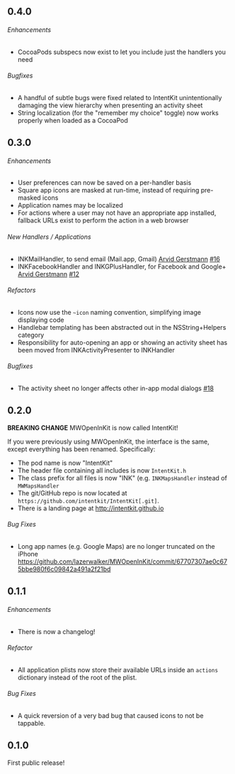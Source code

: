 ## 0.4.0

###### Enhancements
* CocoaPods subspecs now exist to let you include just the handlers you need

###### Bugfixes
* A handful of subtle bugs were fixed related to IntentKit unintentionally
  damaging the view hierarchy when presenting an activity sheet
* String localization (for the "remember my choice" toggle) now works properly
  when loaded as a CocoaPod


## 0.3.0

###### Enhancements

* User preferences can now be saved on a per-handler basis
* Square app icons are masked at run-time, instead of requiring pre-masked icons
* Application names may be localized
* For actions where a user may not have an appropriate app installed, fallback
  URLs exist to perform the action in a web browser

###### New Handlers / Applications
* INKMailHandler, to send email (Mail.app, Gmail)
  [Arvid Gerstmann](https://github.com/Leandros) [#16](https://github.com/intentkit/IntentKit/pull/16)
* INKFacebookHandler and INKGPlusHandler, for Facebook and Google+
  [Arvid Gerstmann](https://github.com/Leandros) [#12](https://github.com/intentkit/IntentKit/pull/12)

###### Refactors
* Icons now use the `~icon` naming convention, simplifying image displaying code
* Handlebar templating has been abstracted out in the NSString+Helpers category
* Responsibility for auto-opening an app or showing an activity sheet has been
  moved from INKActivityPresenter to INKHandler

###### Bugfixes
* The activity sheet no longer affects other in-app modal dialogs
  [#18](https://github.com/intentkit/IntentKit/issues/18)

## 0.2.0

**BREAKING CHANGE** MWOpenInKit is now called IntentKit!

If you were previously using MWOpenInKit, the interface is the same, except
everything has been renamed. Specifically:

* The pod name is now "IntentKit"
* The header file containing all includes is now `IntentKit.h`
* The class prefix for all files is now "INK" (e.g. `INKMapsHandler` instead of
  `MWMapsHandler`
* The git/GitHub repo is now located at `https://github.com/intentkit/IntentKit[.git]`.
* There is a landing page at http://intentkit.github.io

###### Bug Fixes

* Long app names (e.g. Google Maps) are no longer truncated on the iPhone
  https://github.com/lazerwalker/MWOpenInKit/commit/67707307ae0c675bbe980f6c09842a491a2f21bd


## 0.1.1

###### Enhancements

* There is now a changelog!

###### Refactor

* All application plists now store their available URLs inside an `actions`
  dictionary instead of the root of the plist.

###### Bug Fixes

* A quick reversion of a very bad bug that caused icons to not be tappable.


## 0.1.0

First public release!
